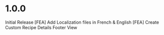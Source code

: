 # 1.0.0
Initial Release
[FEA] Add Localization files in French & English
[FEA] Create Custom Recipe Details Footer View
